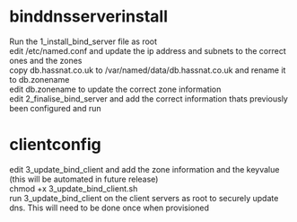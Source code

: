 # binddnsserverinstall
Run the 1_install_bind_server file as root <br>
edit /etc/named.conf and update the ip address and subnets to the correct ones and the zones <br>
copy db.hassnat.co.uk to /var/named/data/db.hassnat.co.uk and rename it to db.zonename <br>
edit db.zonename to update the correct zone information <br>
edit 2_finalise_bind_server and add the correct information thats previously been configured and run <br>
# clientconfig
edit 3_update_bind_client and add the zone information and the keyvalue (this will be automated in future release) <br>
chmod +x 3_update_bind_client.sh <br>
run 3_update_bind_client on the client servers as root to securely update dns.  This will need to be done once when provisioned <br>
